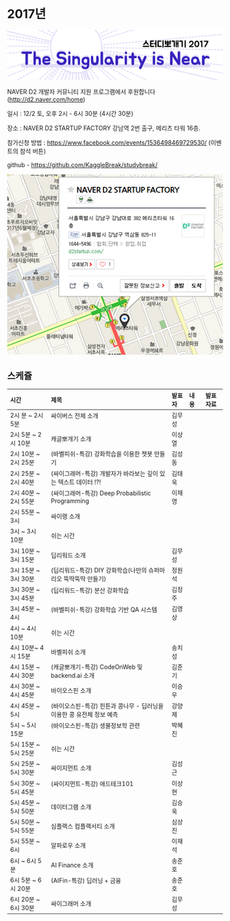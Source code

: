 # 2017년

![](img/title.png)

 NAVER D2 개발자 커뮤니티 지원 프로그램에서 후원합니다(http://d2.naver.com/home)
 
 일시 : 12/2 토, 오후 2시 - 6시 30분 (4시간 30분)
 
 장소 : NAVER D2 STARTUP FACTORY
       강남역 2번 출구, 메리츠 타워 16층.
 
 참가신청 방법 : https://www.facebook.com/events/1536498469729530/  (이벤트의 참석 버튼)
  
 github - https://github.com/KaggleBreak/studybreak/
 
![](img/d2.png)

## 스케쥴

|    시간        |      제목                                | 발표자  |  내용   |   발표자료                                         |
|:---	        |:---	                                  |:---	    |:---	 |:---	                                               |
| 2시 분 ~ 2시 5분    | 싸이버스 전체 소개                                            | 김무성 |           |
| 2시 5분 ~ 2시 10분    | 캐글뽀개기 소개                                            | 이상열 |           |
| 2시 10분 ~ 2시 25분 | (바벨피쉬-특강) 강화학습을 이용한 챗봇 만들기                       | 김성동 |           |
| 2시 25분 ~ 2시 40분 | (싸이그래머-특강) 개발자가 바라보는 깊이 있는 텍스트 데이터 !?!       | 김태욱 |           |
| 2시 40분 ~ 2시 55분  | (싸이그래머-특강) Deep Probabilistic Programming                      | 이재영 |           |
| 2시 55분 ~ 3시  | 싸이랭 소개                     |  |           |
| 3시 ~ 3시 10분  | 쉬는 시간                                                  |          |           |
| 3시 10분 ~ 3시 15분 | 딥리워드 소개                                              | 김무성 |           |
| 3시 15분 ~ 3시 30분 | (딥리워드-특강) DIY 강화학습(나만의 슈퍼마리오 뚝딱뚝딱 만들기)     | 정원석 |           |
| 3시 30분 ~ 3시 45분 | (딥리워드-특강) 분산 강화학습                                       | 김정주 |           |
| 3시 45분 ~ 4시 | (바벨피쉬-특강) 강화학습 기반 QA 시스템         | 김영상 |           |
| 4시 ~ 4시 10분  | 쉬는 시간                                                  |          |           |
| 4시 10분~ 4시 15분  | 바벨피쉬 소개                                              | 송치성 |           |
| 4시 15분 ~ 4시 30분 | (캐글뽀개기-특강) CodeOnWeb 및 backend.ai 소개                        | 김준기 |           |
| 4시 30분 ~ 4시 45분 | 바이오스핀 소개                                            | 이승우 |           |
| 4시 45분 ~ 5시 | (바이오스핀-특강) 힌튼과 콩나무 - 딥러닝을 이용한 콩 유전체 정보 예측 | 강양제 |           |
| 5시 ~ 5시 15분 | (바이오스핀-특강) 생물정보학 관련                                     | 박혜진 |           |
| 5시 15분 ~ 5시 25분 | 쉬는 시간                                                  |          |           |
| 5시 25분 ~ 5시 30분 | 싸이지먼트 소개                                            | 김성근 |           |
| 5시 30분 ~ 5시 45분 | (싸이지먼트-특강) 애드테크101                                         | 이상현 |           |
| 5시 45분 ~ 5시 50분 | 데이터그램 소개                                            | 김승욱 |           |
| 5시 50분 ~ 5시 55분 | 심플랙스 컴플랙서티 소개                                   | 심상진 |           |
| 5시 55분 ~ 6시 | 알파로우 소개                                              | 이재석 |           |
| 6시 ~ 6시 5분      | AI Finance 소개                                            | 송준호 |           |
| 6시 5분 ~ 6시 20분      | (AIFin-특강) 딥러닝 + 금융                                       | 송준호 |           |
| 6시 20분 ~ 6시 30분 | 싸이그래머 소개                                            | 김무성 |           |
